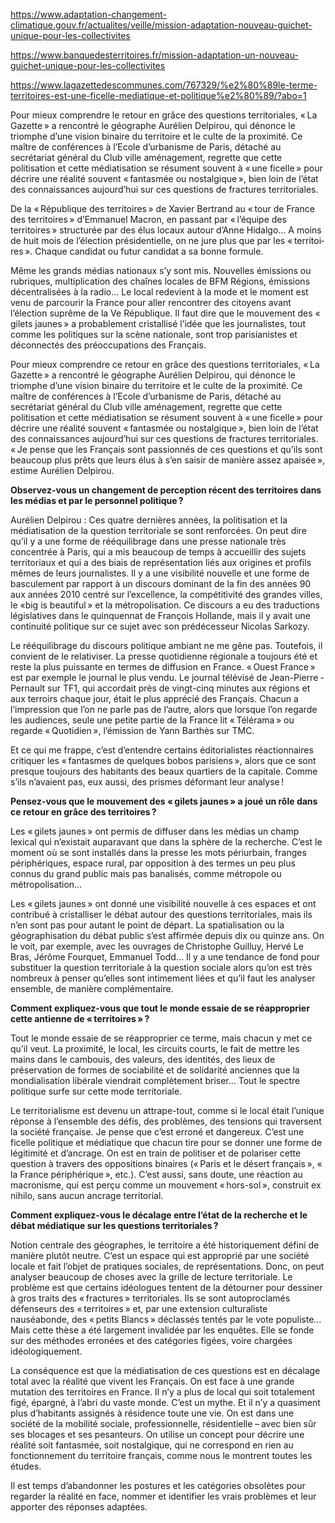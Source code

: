 https://www.adaptation-changement-climatique.gouv.fr/actualites/veille/mission-adaptation-nouveau-guichet-unique-pour-les-collectivites

https://www.banquedesterritoires.fr/mission-adaptation-un-nouveau-guichet-unique-pour-les-collectivites

https://www.lagazettedescommunes.com/767329/%e2%80%89le-terme-territoires-est-une-ficelle-mediatique-et-politique%e2%80%89/?abo=1

Pour mieux comprendre le retour en grâce des questions territoriales, « La Gazette » a rencontré le géographe ­Aurélien ­Delpirou, qui dénonce le triomphe d’une vision binaire du territoire et le culte de la proximité. Ce maître de conférences à l’Ecole d’urbanisme de Paris, détaché au secrétariat général du Club ville aménagement, regrette que cette politisation et cette médiatisation se résument souvent à « une ficelle » pour décrire une réalité souvent « fantasmée ou nostalgique », bien loin de l’état des connaissances aujourd’hui sur ces questions de fractures territoriales.

De la « République des territoires » de ­Xavier ­Bertrand au « tour de France des territoires » ­d’Emmanuel ­Macron, en passant par « l’équipe des territoires » structurée par des élus locaux autour­ d’Anne ­Hidalgo… A moins de huit mois de l’élection présidentielle, on ne jure plus que par les « territoi­res ». Chaque candidat ou futur candidat a sa bonne formule.

Même les grands médias nationaux s’y sont mis. Nouvelles émissions ou rubriques, multiplication des chaînes locales de BFM Régions, émissions décentralisées à la radio… Le local redevient à la mode et le moment est venu de parcourir la France pour aller rencontrer des citoyens avant l’élection suprême de la Ve République. Il faut dire que le mouvement des « gilets jaunes » a probablement cristallisé l’idée que les journalistes, tout comme les politiques sur la scène nationale, sont trop parisianistes et déconnectés des préoccupations des ­Français.

Pour mieux comprendre ce retour en grâce des questions territoriales, « La Gazette » a rencontré le géographe ­Aurélien ­Delpirou, qui dénonce le triomphe d’une vision binaire du territoire et le culte de la proximité. Ce maître de conférences à l’Ecole d’urbanisme de Paris, détaché au secrétariat général du Club ville aménagement, regrette que cette politisation et cette médiatisation se résument souvent à « une ficelle » pour décrire une réalité souvent « fantasmée ou nostalgique », bien loin de l’état des connaissances aujourd’hui sur ces questions de fractures territoriales. « Je pense que les ­Français sont passionnés de ces questions et qu’ils sont beaucoup plus prêts que leurs élus à s’en saisir de manière assez apaisée », estime ­Aurélien ­Delpirou.

**Observez-vous un changement de perception récent des territoires dans les médias et par le personnel politique ?**

Aurélien Delpirou : Ces quatre dernières années, la politisation et la médiatisation de la question territoriale se sont renforcées. On peut dire qu’il y a une forme de rééquilibrage dans une presse nationale très concentrée à Paris, qui a mis beaucoup de temps à accueillir des sujets territoriaux et qui a des biais de représentation liés aux origines et profils mêmes de leurs journalistes. Il y a une visibilité nouvelle et une forme de basculement par rapport à un discours dominant de la fin des années 90 aux années 2010 centré sur l’excellence, la compétitivité des grandes villes, le «big is beautiful » et la métropolisation. Ce discours a eu des traductions législatives dans le quinquennat de ­François ­Hollande, mais il y avait une continuité politique sur ce sujet avec son prédécesseur ­Nicolas ­Sarkozy.

Le rééquilibrage du discours politique ambiant ne me gêne pas. Toutefois, il convient de le relativiser. La presse quotidienne régionale a toujours été et reste la plus puissante en termes de diffusion en France. « Ouest France » est par exemple le journal le plus vendu. Le journal télévisé de ­Jean-Pierre ­Pernault sur TF1, qui accordait près de vingt-cinq minutes aux régions et aux terroirs chaque jour, était le plus apprécié des ­Français. Chacun a l’impres­sion que l’on ne parle pas de l’autre, alors que lorsque l’on regarde les audiences, seule une petite partie de la France lit « Télérama » ou regarde « Quotidien », l’émission de ­Yann ­Barthès sur TMC.

Et ce qui me frappe, c’est d’entendre certains éditorialistes réactionnaires critiquer les « fantasmes de quelques bobos parisiens », alors que ce sont presque toujours des habitants des beaux quartiers de la capitale. Comme s’ils n’avaient pas, eux aussi, des prismes déformant leur analyse !

**Pensez-vous que le mouvement des « gilets jaunes » a joué un rôle dans ce retour en grâce des territoires ?**

Les « gilets jaunes » ont permis de diffuser dans les médias un champ lexical qui n’existait auparavant que dans la sphère de la recherche. C’est le moment où se sont installés dans la presse les mots péri­urbain, franges périphériques, espace rural, par opposition à des termes un peu plus connus du grand public mais pas banalisés, comme métropole ou métropolisation…

Les « gilets jaunes » ont donné une visibilité nouvelle à ces espaces et ont contribué à cristalliser le débat autour des questions territoriales, mais ils n’en sont pas pour autant le point de départ. La spatialisation ou la géographisation du débat public s’est affirmée depuis dix ou quinze ans. On le voit, par exemple, avec les ouvrages de ­Christophe ­Guilluy, ­Hervé Le Bras, ­Jérôme ­Fourquet, ­Emmanuel ­Todd… Il y a une tendance de fond pour substituer la question territoriale à la question sociale alors qu’on est très nombreux à penser qu’elles sont intimement liées et qu’il faut les analyser ensemble, de manière complémentaire.

**Comment expliquez-vous que tout le monde essaie de se réapproprier cette antienne de « territoires » ?**

Tout le monde essaie de se réapproprier ce terme, mais chacun y met ce qu’il veut. La proximité, le local, les circuits courts, le fait de mettre les mains dans le cambouis, des valeurs, des identités, des lieux de préservation de formes de sociabilité et de solidarité anciennes que la mondialisation libérale viendrait complètement briser… Tout le spectre politique surfe sur cette mode ­territoriale.

Le territorialisme est devenu un attrape-tout, comme si le local était l’unique réponse à l’ensemble des défis, des problèmes, des tensions qui traversent la société française. Je pense que c’est erroné et dangereux. C’est une ficelle politique et médiatique que chacun tire pour se donner une forme de légitimité et d’ancrage. On est en train de politiser et de polariser cette question à travers des oppositions binaires (« Paris et le désert français », « la France périphérique », etc.). C’est aussi, sans doute, une réaction au macronisme, qui est perçu comme un mouvement « hors-sol », construit ex nihilo, sans aucun ancrage territorial.

**Comment expliquez-vous le décalage entre l’état de la recherche et le débat médiatique sur les questions territoriales ?**

Notion centrale des géographes, le territoire a été historiquement défini de manière plutôt neutre. C’est un espace qui est approprié par une société locale et fait l’objet de pratiques sociales, de représentations. Donc, on peut analyser beaucoup de choses avec la grille de lecture territoriale. Le problème est que certains idéologues tentent de la détourner pour dessiner à gros traits des « fractures » territoriales. Ils se sont autoproclamés défenseurs des « territoires » et, par une extension culturaliste nauséabonde, des « petits Blancs » déclassés tentés par le vote populiste… Mais cette thèse a été largement invalidée par les enquêtes. Elle se fonde sur des méthodes erronées et des catégories figées, voire chargées idéologiquement.

La conséquence est que la média­tisation de ces questions est en décalage total avec la réalité que vivent les ­Français. On est face à une grande mutation des territoires en France. Il n’y a plus de local qui soit totalement figé, épargné, à l’abri du vaste monde. C’est un mythe. Et il n’y a quasiment plus d’habitants assignés à résidence toute une vie. On est dans une société de la mobilité sociale, professionnelle, résidentielle – avec bien sûr ses blocages et ses pesanteurs. On utilise un concept pour décrire une réalité soit fantasmée, soit nostalgique, qui ne correspond en rien au fonctionnement du territoire français, comme nous le montrent toutes les études.

Il est temps d’abandonner les postures et les catégories obsolètes pour regarder la réalité en face, nommer et identifier les vrais problèmes et leur apporter des réponses adaptées.
